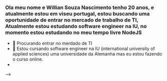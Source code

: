 ### Ola meu nome e Willian Souza Nascimento tenho 20 anos, e atualmente estou em viseu portugal, estou buscando uma oportunidade de entrar no mercado de trabalho de TI, Atualmente estou estudando software engineer na IU, no momento estou estudando no meu tempo livre NodeJS


- 🔭 Procurando entrar no merdado de TI
- 🌱 Estou cursando software engineer na IU (international university of applied sciences) uma universidade da Alemanha mas eu estou fazendo o curso online.
- 

-->
